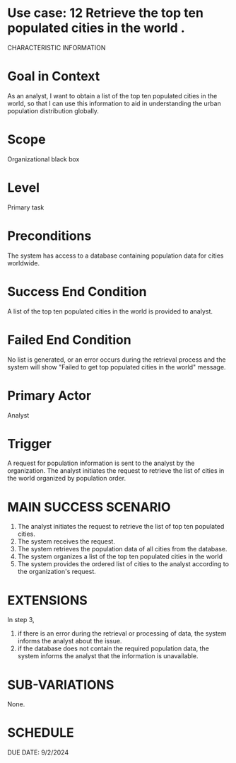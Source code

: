 
Use case: 12 Retrieve the top ten populated cities in the world . 
==============================================================================

CHARACTERISTIC INFORMATION


Goal in Context
==============================================================================
As an analyst, I want to obtain a list of the top ten populated cities in the world, so that I can use this information to aid in understanding the urban population distribution globally.


Scope
==============================================================================
Organizational black box



Level
==============================================================================

Primary task

Preconditions
==============================================================================

The system has access to a database containing population data for cities worldwide.

Success End Condition
==============================================================================


A list of the top ten populated cities in the world is provided to analyst.

Failed End Condition
==============================================================================

No list is generated, or an error occurs during the retrieval process and the system will show "Failed to get top populated cities in the world" message.

Primary Actor
==============================================================================


 Analyst

Trigger
==================

A request for population information is sent to the analyst by the organization. The analyst initiates the request to retrieve the list of cities in the world organized by population order.



MAIN SUCCESS SCENARIO
==============================

1.  The analyst initiates the request to retrieve the list of top ten populated cities.
2.  The system receives the request.
3.  The system retrieves the population data of all cities from the database.
4.  The system organizes a list of the top ten populated cities in the world
5.  The system provides the ordered list of cities to the analyst according to the organization's request.


EXTENSIONS
==============================================================================


In step 3,

1. if there is an error during the retrieval or processing of data, the system informs the analyst about the issue.
2. if the database does not contain the required population data, the system informs the analyst that the information is unavailable.

SUB-VARIATIONS
==============================================================================


None.

SCHEDULE
==============================================================================


DUE DATE: 9/2/2024
